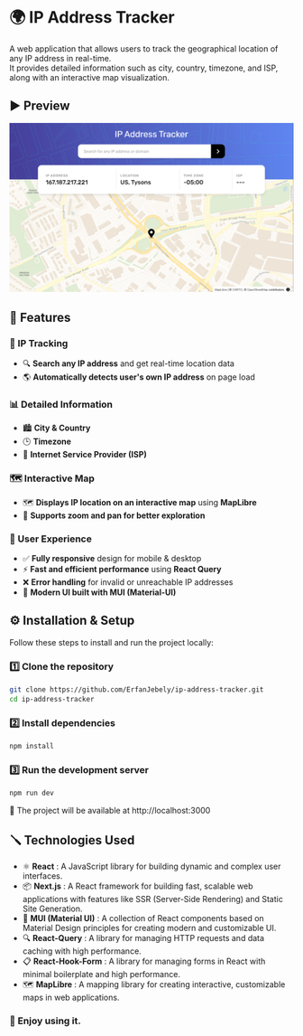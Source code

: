 # 🌍 IP Address Tracker

A web application that allows users to track the geographical location of any IP address in real-time.  
It provides detailed information such as city, country, timezone, and ISP, along with an interactive map visualization.

## ▶️ Preview

![IP Address Tracker Preview](./public/assets/screenshot-1.png)

## 🚀 Features

### 📌 IP Tracking

- 🔍 **Search any IP address** and get real-time location data
- 🌎 **Automatically detects user's own IP address** on page load

### 📊 Detailed Information

- 🏙 **City & Country**
- 🕒 **Timezone**
- 🏢 **Internet Service Provider (ISP)**

### 🗺 Interactive Map

- 🗺 **Displays IP location on an interactive map** using **MapLibre**
- 🔄 **Supports zoom and pan for better exploration**

### 💎 User Experience

- ✅ **Fully responsive** design for mobile & desktop
- ⚡ **Fast and efficient performance** using **React Query**
- ❌ **Error handling** for invalid or unreachable IP addresses
- 🎨 **Modern UI built with MUI (Material-UI)**

## ⚙️ Installation & Setup

Follow these steps to install and run the project locally:

### 1️⃣ Clone the repository

```bash
git clone https://github.com/ErfanJebely/ip-address-tracker.git
cd ip-address-tracker
```

### 2️⃣ Install dependencies

```bash
npm install
```

### 3️⃣ Run the development server

```bash
npm run dev
```

🚀 The project will be available at http://localhost:3000

## 🪛 Technologies Used

- ⚛️ **React** : A JavaScript library for building dynamic and complex user interfaces.
- 📦 **Next.js** : A React framework for building fast, scalable web applications with features like SSR (Server-Side Rendering) and Static Site Generation.
- 🎨 **MUI (Material UI)** : A collection of React components based on Material Design principles for creating modern and customizable UI.
- 🔍 **React-Query** : A library for managing HTTP requests and data caching with high performance.
- 📋 **React-Hook-Form** : A library for managing forms in React with minimal boilerplate and high performance.
- 🗺️ **MapLibre** : A mapping library for creating interactive, customizable maps in web applications.

### 🎉 Enjoy using it.
